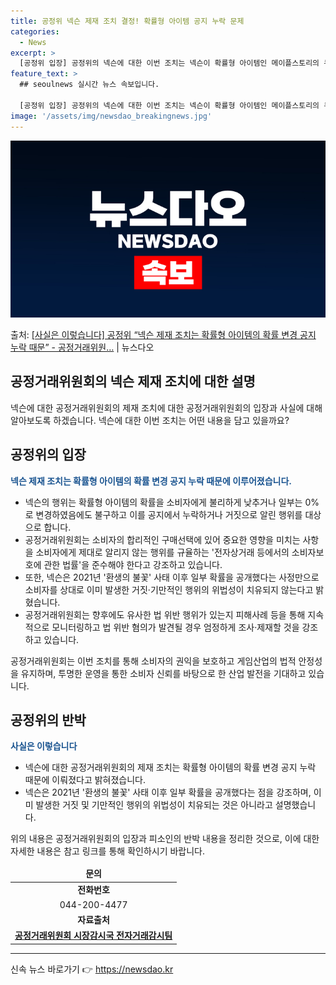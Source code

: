 ```yaml
---
title: 공정위 넥슨 제재 조치 결정! 확률형 아이템 공지 누락 문제
categories:
  - News
excerpt: >
  [공정위 입장] 공정위의 넥슨에 대한 이번 조치는 넥슨이 확률형 아이템인 메이플스토리의 큐브 및 버블파이터의…
feature_text: >
  ## seoulnews 실시간 뉴스 속보입니다.

  [공정위 입장] 공정위의 넥슨에 대한 이번 조치는 넥슨이 확률형 아이템인 메이플스토리의 큐브 및 버블파이터의…
image: '/assets/img/newsdao_breakingnews.jpg'
---
```


![뉴스다오 속보](/assets/img/newsdao_breakingnews.jpg)

<p>출처: <a href="https://newsdao.kr/2942" rel="dofollow">[사실은 이렇습니다] 공정위 “넥슨 제재 조치는 확률형 아이템의 확률 변경 공지 누락 때문” - 공정거래위원…</a> | 뉴스다오</p>

<h2>공정거래위원회의 넥슨 제재 조치에 대한 설명</h2>
<p data-ke-size="size16">넥슨에 대한 공정거래위원회의 제재 조치에 대한 공정거래위원회의 입장과 사실에 대해 알아보도록 하겠습니다. 넥슨에 대한 이번 조치는 어떤 내용을 담고 있을까요?</p>

<h2 data-ke-size="size26">공정위의 입장</h2>
<p><b><span style="color: #1a5490;">넥슨 제재 조치는 확률형 아이템의 확률 변경 공지 누락 때문에 이루어졌습니다.</span></b></p>
<ul>
<li>넥슨의 행위는 확률형 아이템의 확률을 소비자에게 불리하게 낮추거나 일부는 0%로 변경하였음에도 불구하고 이를 공지에서 누락하거나 거짓으로 알린 행위를 대상으로 합니다.</li>
<li>공정거래위원회는 소비자의 합리적인 구매선택에 있어 중요한 영향을 미치는 사항을 소비자에게 제대로 알리지 않는 행위를 규율하는 '전자상거래 등에서의 소비자보호에 관한 법률'을 준수해야 한다고 강조하고 있습니다.</li>
<li>또한, 넥슨은 2021년 '환생의 불꽃' 사태 이후 일부 확률을 공개했다는 사정만으로 소비자를 상대로 이미 발생한 거짓·기만적인 행위의 위법성이 치유되지 않는다고 밝혔습니다.</li>
<li>공정거래위원회는 향후에도 유사한 법 위반 행위가 있는지 피해사례 등을 통해 지속적으로 모니터링하고 법 위반 혐의가 발견될 경우 엄정하게 조사·제재할 것을 강조하고 있습니다.</li>
</ul>
<p data-ke-size="size16">공정거래위원회는 이번 조치를 통해 소비자의 권익을 보호하고 게임산업의 법적 안정성을 유지하며, 투명한 운영을 통한 소비자 신뢰를 바탕으로 한 산업 발전을 기대하고 있습니다.</p>

<h2 data-ke-size="size26">공정위의 반박</h2>
<p><b><span style="color: #1a5490;">사실은 이렇습니다</span></b></p>
<ul>
<li>넥슨에 대한 공정거래위원회의 제재 조치는 확률형 아이템의 확률 변경 공지 누락 때문에 이뤄졌다고 밝혀졌습니다.</li>
<li>넥슨은 2021년 '환생의 불꽃' 사태 이후 일부 확률을 공개했다는 점을 강조하며, 이미 발생한 거짓 및 기만적인 행위의 위법성이 치유되는 것은 아니라고 설명했습니다.</li>
</ul>

<p data-ke-size="size16">위의 내용은 공정거래위원회의 입장과 피소인의 반박 내용을 정리한 것으로, 이에 대한 자세한 내용은 참고 링크를 통해 확인하시기 바랍니다.</p>

<table>
<thead>
<tr>
<td style="text-align: center; height: 17px;"><b>문의</b></td>
</tr>
</thead>
<tbody>
<tr>
<td style="text-align: center; height: 17px;"><b>전화번호</b></td>
</tr>
<tr>
<td style="text-align: center; height: 17px;">044-200-4477</td>
</tr>
<tr>
<td style="text-align: center; height: 17px;"><b>자료출처</b></td>
</tr>
<tr>
<td style="text-align: center; height: 17px;"><b><a href="https://newsdao.kr/2942">공정거래위원회 시장감시국 전자거래감시팀</a></b></td>
</tr>
</tbody>
</table>
<hr> 

신속 뉴스 바로가기 👉 <a href="https://newsdao.kr" rel="dofollow">https://newsdao.kr</a>


